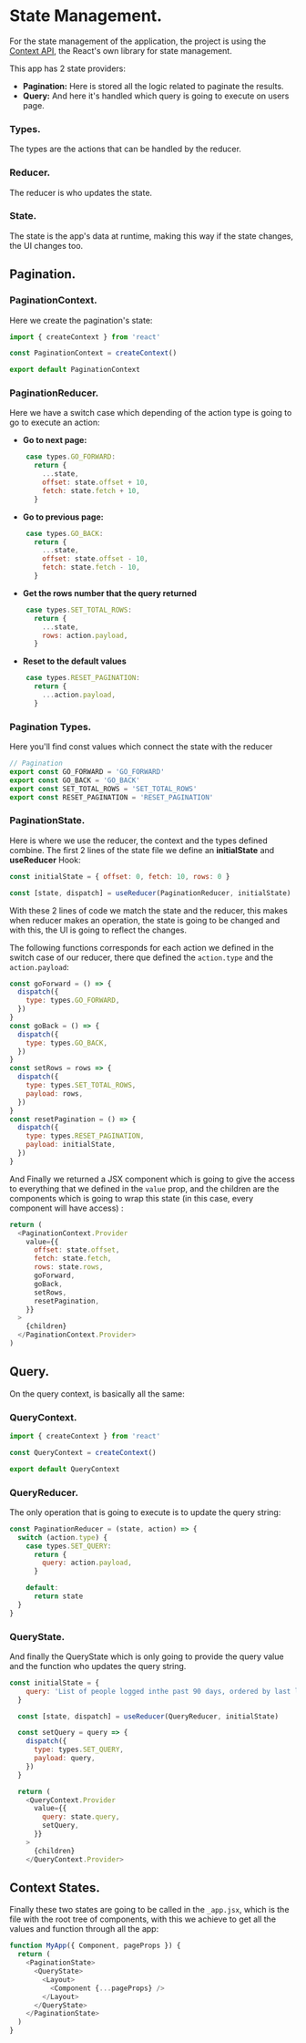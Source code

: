 # State Management.

For the state management of the application, the project is using the [Context API](https://reactjs.org/docs/context.html), the React's own library for state management.

This app has 2 state providers:

- **Pagination:** Here is stored all the logic related to paginate the results.
- **Query:** And here it's handled which query is going to execute on users page.

### Types.

The types are the actions that can be handled by the reducer.

### Reducer.

The reducer is who updates the state.

### State.

The state is the app's data at runtime, making this way if the state changes, the UI changes too.

## Pagination.

### PaginationContext.

Here we create the pagination's state:

```js
import { createContext } from 'react'

const PaginationContext = createContext()

export default PaginationContext
```

### PaginationReducer.

Here we have a switch case which depending of the action type is going to go to execute an action:

- **Go to next page:**

```js
    case types.GO_FORWARD:
      return {
        ...state,
        offset: state.offset + 10,
        fetch: state.fetch + 10,
      }
```

- **Go to previous page:**

```js
    case types.GO_BACK:
      return {
        ...state,
        offset: state.offset - 10,
        fetch: state.fetch - 10,
      }
```

- **Get the rows number that the query returned**

```js
    case types.SET_TOTAL_ROWS:
      return {
        ...state,
        rows: action.payload,
      }
```

- **Reset to the default values**

```js
    case types.RESET_PAGINATION:
      return {
        ...action.payload,
      }
```

### Pagination Types.

Here you'll find const values which connect the state with the reducer

```js
// Pagination
export const GO_FORWARD = 'GO_FORWARD'
export const GO_BACK = 'GO_BACK'
export const SET_TOTAL_ROWS = 'SET_TOTAL_ROWS'
export const RESET_PAGINATION = 'RESET_PAGINATION'
```

### PaginationState.

Here is where we use the reducer, the context and the types defined combine.
The first 2 lines of the state file we define an **initialState** and **useReducer** Hook:

```js
const initialState = { offset: 0, fetch: 10, rows: 0 }

const [state, dispatch] = useReducer(PaginationReducer, initialState)
```

With these 2 lines of code we match the state and the reducer, this makes when reducer makes an operation, the state is going to be changed and with this, the UI is going to reflect the changes.

The following functions corresponds for each action we defined in the switch case of our reducer, there que defined the `action.type` and the `action.payload`:

```js
const goForward = () => {
  dispatch({
    type: types.GO_FORWARD,
  })
}
const goBack = () => {
  dispatch({
    type: types.GO_BACK,
  })
}
const setRows = rows => {
  dispatch({
    type: types.SET_TOTAL_ROWS,
    payload: rows,
  })
}
const resetPagination = () => {
  dispatch({
    type: types.RESET_PAGINATION,
    payload: initialState,
  })
}
```

And Finally we returned a JSX component which is going to give the access to everything that we defined in the `value` prop, and the children are the components which is going to wrap this state (in this case, every component will have access) :

```js
return (
  <PaginationContext.Provider
    value={{
      offset: state.offset,
      fetch: state.fetch,
      rows: state.rows,
      goForward,
      goBack,
      setRows,
      resetPagination,
    }}
  >
    {children}
  </PaginationContext.Provider>
)
```

## Query.

On the query context, is basically all the same:

### QueryContext.

```js
import { createContext } from 'react'

const QueryContext = createContext()

export default QueryContext
```

### QueryReducer.

The only operation that is going to execute is to update the query string:

```js
const PaginationReducer = (state, action) => {
  switch (action.type) {
    case types.SET_QUERY:
      return {
        query: action.payload,
      }

    default:
      return state
  }
}
```

### QueryState.

And finally the QueryState which is only going to provide the query value and the function who updates the query string.

```js
const initialState = {
    query: 'List of people logged inthe past 90 days, ordered by last login',
  }

  const [state, dispatch] = useReducer(QueryReducer, initialState)

  const setQuery = query => {
    dispatch({
      type: types.SET_QUERY,
      payload: query,
    })
  }

  return (
    <QueryContext.Provider
      value={{
        query: state.query,
        setQuery,
      }}
    >
      {children}
    </QueryContext.Provider>
```

## Context States.

Finally these two states are going to be called in the `_app.jsx`, which is the file with the root tree of components, with this we achieve to get all the values and function through all the app:

```js
function MyApp({ Component, pageProps }) {
  return (
    <PaginationState>
      <QueryState>
        <Layout>
          <Component {...pageProps} />
        </Layout>
      </QueryState>
    </PaginationState>
  )
}
```

